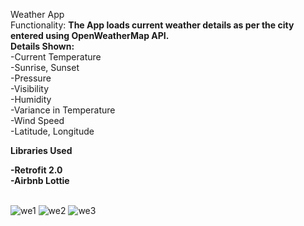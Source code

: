 Weather App   
Functionality:
**The App loads current weather details as per the city entered using OpenWeatherMap API.**     
**Details Shown:**    
-Current Temperature    
-Sunrise, Sunset    
-Pressure    
-Visibility    
-Humidity   
-Variance in Temperature   
-Wind Speed  
-Latitude, Longitude    

**Libraries Used**   

**-Retrofit 2.0**        
**-Airbnb Lottie**   
<br/>

![we1](https://user-images.githubusercontent.com/72988817/117850860-5925e080-b2a3-11eb-9301-0dd453c1c602.jpg)
![we2](https://user-images.githubusercontent.com/72988817/117850876-5cb96780-b2a3-11eb-86aa-9b9191e3e915.jpg)
![we3](https://user-images.githubusercontent.com/72988817/117850885-5e832b00-b2a3-11eb-83d7-4de25377822b.jpg)

